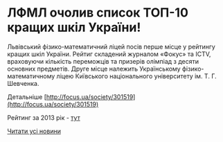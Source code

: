 # ЛФМЛ очолив список ТОП-10 кращих шкіл України!

Львівський фізико-математичний ліцей посів перше місце у рейтингу кращих шкіл України. Рейтиг складений журналом «Фокус» та ICTV, враховуючи кількість переможців та призерів олімпіад з десяти основних предметів. Друге місце належить Українському фізико-математичному ліцею Київського національного університету ім. Т. Г. Шевченка.

Детальніше [http://focus.ua/society/301519](http://focus.ua/society/301519)

Рейтинг за 2013 рік - [тут](/%D0%BD%D0%BE%D0%B2%D0%B8%D0%BD%D0%B8/%D0%BB%D1%96%D1%86%D0%B5%D0%B9-%D0%BF%D0%BE%D1%81%D1%96%D0%B2-%D0%B4%D1%80%D1%83%D0%B3%D0%B5-%D0%BC%D1%96%D1%81%D1%86%D0%B5-%D1%83-%D1%80%D0%B5%D0%B9%D1%82%D0%B8%D0%BD%D0%B3%D1%83-%D0%BA%D1%80%D0%B0%D1%89%D0%B8%D1%85-%D1%88%D0%BA%D1%96%D0%BB-%D1%83%D0%BA%D1%80%D0%B0%D1%97%D0%BD%D0%B8!.aspx)

[Читати усі новини](/news)
